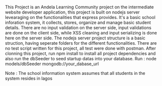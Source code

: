 This Project is an Andela Learning Community project on the intermediate website developer application, this project is built on nodejs server levearaging on the functionalities that express provides.
It's a basic school inforation system, it collects, stores, organize and manage basic student details.
There are no input validation on the server side, input validations are done on the client side, while XSS cleaning and input serializing is done here on the server side.
The nodejs server project structure is a basic struction, having seperate folders for the different functionalities.
There are no test script written for this project, all test were done with postman.
After clonning this project, run npm install to install all project dependencies and also run the dbSeeder to seed startup datas into your database.
Run : node models/dbSeeder mongodb://your_dabase_url

Note : The school information system assumes that all students in the system resides in lagos